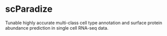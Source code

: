 # scParadize
Tunable highly accurate multi-class cell type annotation and surface protein abundance prediction in single cell RNA-seq data.
